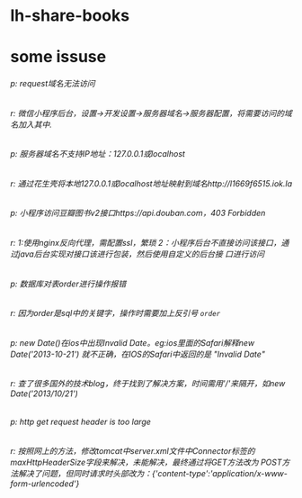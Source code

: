 # lh-share-books

# some issuse

###### p:  request域名无法访问
###### r:  微信小程序后台，设置->开发设置->服务器域名->服务器配置，将需要访问的域名加入其中.
######
###### p:  服务器域名不支持IP地址：127.0.0.1或localhost
###### r:  通过花生壳将本地127.0.0.1或localhost地址映射到域名http://l1669f6515.iok.la
######
###### p:  小程序访问豆瓣图书v2接口https://api.douban.com，403 Forbidden
###### r:  1:使用nginx反向代理，需配置ssl，繁琐 2：小程序后台不直接访问该接口，通过java后台实现对接口该进行包装，然后使用自定义的后台接     口进行访问
######
###### p:  数据库对表order进行操作报错
###### r:  因为order是sql中的关键字，操作时需要加上反引号 `order`
######
###### p:  new Date()在ios中出现Invalid Date。eg:ios里面的Safari解释new Date('2013-10-21') 就不正确，在IOS的Safari中返回的是          "Invalid Date"
###### r:  查了很多国外的技术blog，终于找到了解决方案，时间需用'/'来隔开，如new Date('2013/10/21')
######
###### p: http get request header is too large
###### r: 按照网上的方法，修改tomcat中server.xml文件中Connector标签的maxHttpHeaderSize字段来解决，未能解决，最终通过将GET方法改为       POST方法解决了问题，但同时请求时头部改为：{'content-type':'application/x-www-form-urlencoded'}

